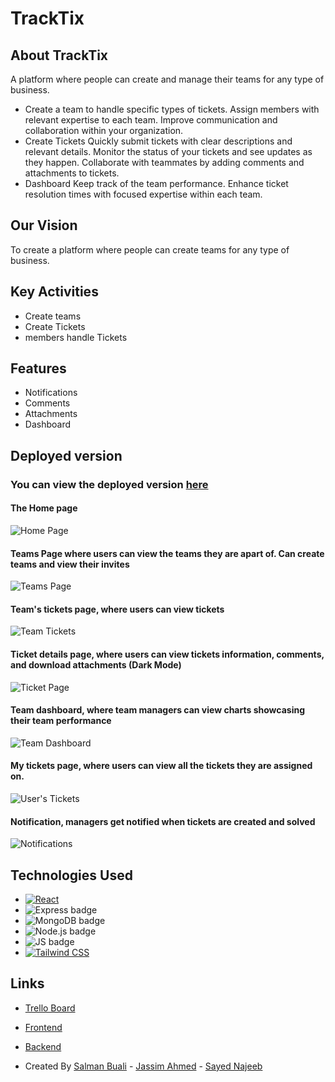 # TrackTix
## About TrackTix

A platform where people can create and manage their teams for any type of business.
- Create a team to handle specific types of tickets. Assign members with relevant expertise to each team. Improve communication and collaboration within your organization.
- Create Tickets Quickly submit tickets with clear descriptions and relevant details. Monitor the status of your tickets and see updates as they happen. Collaborate with teammates by adding comments and attachments to tickets.
- Dashboard Keep track of the team performance. Enhance ticket resolution times with focused expertise within each team.

## Our Vision

To create a platform where people can create teams for any type of business. 

## Key Activities

- Create teams
- Create Tickets
- members handle Tickets

## Features 

- Notifications
- Comments
- Attachments
- Dashboard

## Deployed version
### You can view the deployed version [here](https://tracktix.netlify.app/)
#### The Home page 
![Home Page](https://cdn.discordapp.com/attachments/1220105308735541258/1223901397402259486/Landing_Page.png?ex=661b8a00&is=66091500&hm=0aa320cd8ff7bce361f5dead7c156fb525daac513953d176efba470afd357125&)

#### Teams Page where users can view the teams they are apart of. Can create teams and view their invites 
![Teams Page](https://cdn.discordapp.com/attachments/1220105308735541258/1223901397901115422/Teams.png?ex=661b8a00&is=66091500&hm=b1b25e67b12d182393563735bb64ab1dc0dc7bb5eb1ef03480bea272bd251394&)

#### Team's tickets page, where users can view tickets 
![Team Tickets](https://cdn.discordapp.com/attachments/1220105308735541258/1223901398257897553/Team.png?ex=661b8a00&is=66091500&hm=1176e100fd88962ac061cac67d7ef0b9510d55b63db423b103a6893174fc1ea0&)

#### Ticket details page, where users can view tickets information, comments, and download attachments (Dark Mode)
![Ticket Page](https://cdn.discordapp.com/attachments/1220105308735541258/1223905503504240650/Ticket_page.png?ex=661b8dd3&is=660918d3&hm=c5492a2ac61764b1c33369936013a87837f6d6ad6407ee1162c995c5e1e5a517&)

#### Team dashboard, where team managers can view charts showcasing their team performance 
![Team Dashboard](https://cdn.discordapp.com/attachments/1220105308735541258/1223901398710616064/Dashboard.png?ex=661b8a00&is=66091500&hm=252b72b17abe6cf374da0be1b985fb0cf753e44031369ed735f4ae4437db6608&)

#### My tickets page, where users can view all the tickets they are assigned on. 
![User's Tickets](https://cdn.discordapp.com/attachments/1220105308735541258/1223901399356674079/My_Tickets.png?ex=661b8a00&is=66091500&hm=fe39f1e15c785d43794e010121b8f58c023ae71583813403e0127b8366769e66&)

#### Notification, managers get notified when tickets are created and solved
![Notifications](https://cdn.discordapp.com/attachments/1220105308735541258/1223902623619350549/Notification.png?ex=661b8b24&is=66091624&hm=4b2a0108dde51b0804b29f0998f2b64ff7560318ca7f54231c9e77183176528f&)

## Technologies Used



- [![React](https://img.shields.io/badge/React-61DAFB?style=for-the-badge&logo=react&logoColor=white)](https://reactjs.org/)
- ![Express badge](https://img.shields.io/badge/Express-000000?style=for-the-badge&logo=express&logoColor=white)
- ![MongoDB badge](https://img.shields.io/badge/MongoDB-47A248?style=for-the-badge&logo=mongodb&logoColor=white)
- ![Node.js badge](https://img.shields.io/badge/Node.js-339933?style=for-the-badge&logo=node.js&logoColor=white)
- ![JS badge](https://img.shields.io/badge/JavaScript-323330?style=for-the-badge&logo=javascript&logoColor=F7DF1E)
- [![Tailwind CSS](https://img.shields.io/badge/Tailwind_CSS-38B2AC?style=for-the-badge&logo=tailwind-css&logoColor=white)](https://tailwindcss.com/)



## Links


- [Trello Board](https://trello.com/b/jwj29TAF/ticketing) 
- [Frontend](https://github.com/salmanbuali/TrackIt-frontend)
- [Backend](https://github.com/najeeb2442/TrackTixBackEnd)


- Created By  [Salman Buali](https://github.com/salmanbuali) - [Jassim Ahmed](https://github.com/9jassim) - [Sayed Najeeb](https://github.com/najeeb2442)
